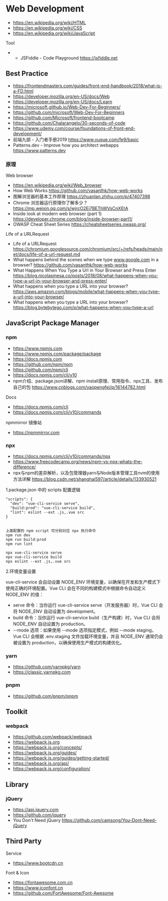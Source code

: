 # Web Development
- https://en.wikipedia.org/wiki/HTML
- https://en.wikipedia.org/wiki/CSS
- https://en.wikipedia.org/wiki/JavaScript

Tool
- - JSFiddle - Code Playground https://jsfiddle.net


## Best Practice
- https://frontendmasters.com/guides/front-end-handbook/2018/what-is-a-FD.html
- https://developer.mozilla.org/en-US/docs/Web
- https://developer.mozilla.org/en-US/docs/Learn
- https://microsoft.github.io/Web-Dev-For-Beginners/
- https://github.com/microsoft/Web-Dev-For-Beginners
- https://github.com/Microsoft/frontend-bootcamp
- https://github.com/Chalarangelo/30-seconds-of-code
- https://www.udemy.com/course/foundations-of-front-end-development/
- 前端九部 - 入门者手册2019 https://www.yuque.com/fe9/basic
- Patterns.dev - Improve how you architect webapps https://www.patterns.dev

### 原理
Web browser
- https://en.wikipedia.org/wiki/Web_browser
- How Web Works https://github.com/vasanthk/how-web-works
- 图解浏览器的基本工作原理 https://zhuanlan.zhihu.com/p/47407398
- Chrome 浏览器运行原理你了解多少？https://mp.weixin.qq.com/s/wjrcO2Ej7BEThWVsCnXEtA
- Inside look at modern web browser (part 1) https://developer.chrome.com/blog/inside-browser-part1/
- OWASP Cheat Sheet Series https://cheatsheetseries.owasp.org/

Life of a URLRequest
- Life of a URLRequest https://chromium.googlesource.com/chromium/src/+/refs/heads/main/net/docs/life-of-a-url-request.md
- What happens behind the scenes when we type www.google.com in a browser?  https://github.com/vasanthk/how-web-works
- What Happens When You Type a Url in Your Browser and Press Enter https://blog.nicolasmesa.co/posts/2018/08/what-happens-when-you-type-a-url-in-your-browser-and-press-enter/
- What happens when you type a URL into your browser? https://aws.amazon.com/blogs/mobile/what-happens-when-you-type-a-url-into-your-browser/
- What happens when you type a URL into your browser? https://blog.bytebytego.com/p/what-happens-when-you-type-a-url


## JavaScript Package Manager
### npm
- https://www.npmjs.com
- https://www.npmjs.com/package/package
- https://docs.npmjs.com
- https://github.com/npm/npm
- https://github.com/npm/cli
- https://docs.npmjs.com/cli/v10
- npm介绍、package.json详解、npm install原理、常用指令、npx工具、发布自己的包 https://www.cnblogs.com/yaopengfei/p/16144782.html

Docs
- https://docs.npmjs.com/cli
- https://docs.npmjs.com/cli/v10/commands

npmmirror 镜像站
- https://npmmirror.com


### npx
- https://docs.npmjs.com/cli/v10/commands/npx
- https://www.freecodecamp.org/news/npm-vs-npx-whats-the-difference/
- npx与npm的差异解析，以及包管理器yarn与Node版本管理工具nvm的使用方法详解 https://blog.csdn.net/shanghai597/article/details/133930521

1.package.json 中的 scripts 配置逻辑

```
"scripts": {
  "dev": "vue-cli-service serve",
  "build:prod": "vue-cli-service build",
  "lint": eslint --ext .js,.vue src
}


上面配置的 npm script 可分别对应 npx 执行命令
npm run dev
npm run build:prod
npm run lint

npx vue-cli-service serve
npx vue-cli-service build
npx eslint --ext .js,.vue src
```

2.环境变量设置

vue-cli-service 会自动设置 NODE_ENV 环境变量，以确保在开发和生产模式下使用正确的环境配置。Vue CLI 会在不同的构建模式中根据命令自动定义 NODE_ENV 的值：
- serve 命令：当你运行 vue-cli-service serve（开发服务器）时，Vue CLI 会将 NODE_ENV 自动设置为 development。
- build 命令：当你运行 vue-cli-service build（生产构建）时，Vue CLI 会将 NODE_ENV 自动设置为 production。
- --mode 选项：如果使用 --mode 选项指定模式，例如 --mode staging，Vue CLI 会根据 .env.staging 文件加载环境变量，并且 NODE_ENV 通常仍会被设置为 production，以确保使用生产模式的构建优化。



### yarn
- https://github.com/yarnpkg/yarn
- https://classic.yarnpkg.com

### pnpm
- https://github.com/pnpm/pnpm


## Toolkit
### webpack
- https://github.com/webpack/webpack
- https://webpack.js.org
- https://webpack.js.org/concepts/
- https://webpack.js.org/guides/
- https://webpack.js.org/guides/getting-started/
- https://webpack.js.org/api/
- https://webpack.js.org/configuration/


## Library
### jQuery
- https://api.jquery.com
- https://github.com/jquery
- You Don't Need jQuery https://github.com/camsong/You-Dont-Need-jQuery


## Third Party
Service
- https://www.bootcdn.cn

Font & Icon
- https://fontawesome.com.cn
- https://www.iconfont.cn
- https://github.com/FortAwesome/Font-Awesome
